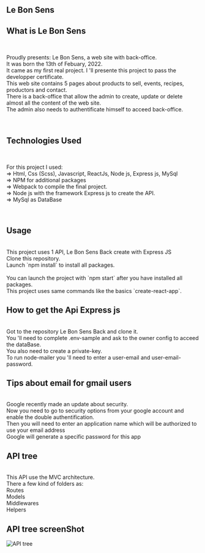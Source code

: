 ## Le Bon Sens

## What is Le Bon Sens

<br>

Proudly presents: Le Bon Sens, a web site with back-office.<br>
It was born the 13th of Febuary, 2022.<br>
It came as my first real project. I 'll presente this project to pass the developper certificate.<br>
This web site contains 5 pages about products to sell, events, recipes, productors and contact. <br>
There is a back-office that allow the admin to create, update or delete almost all the content of the web site.<br>
The admin also needs to authentificate himself to acceed back-office.

<br>

## Technologies Used

<br>

For this project I used:<br>
⇒ Html, Css (Scss), Javascript, ReactJs, Node js, Express js, MySql<br>
⇒ NPM for additional packages<br>
⇒ Webpack to compile the final project.<br>
⇒ Node js with the framework Express js to create the API.<br>
⇒ MySql as DataBase

<br>

## Usage
<br>
This project uses 1 API, Le Bon Sens Back create with Express JS<br>
Clone this repository.<br>
Launch `npm install` to install all packages.
<br>
<br>
You can launch the project with `npm start` after you have installed all packages.<br>
This project uses same commands like the basics `create-react-app`.
<br>

## How to get the Api Express js
<br>
Got to the repository Le Bon Sens Back and clone it.<br>
You 'll need to complete .env-sample and ask to the owner config to acceed the dataBase.<br>
You also need to create a private-key.<br>
To run node-mailer you 'll need to enter a user-email and user-email-password.

## Tips about email for gmail users
<br>
Google recently made an update about security. <br>
Now you need to go to security options from your google account and enable the double authentification.<br>
Then you will need to enter an application name which will be authorized to use your email address<br>
Google will generate a specific password for this app <br>

## API tree
<br>
This API use the MVC architecture.<br>
There a few kind of folders as:<br>
Routes<br>
Models<br>
Middlewares<br>
Helpers<br>

## API tree screenShot
![API tree](https://www.udrop.com/file/6L7n/apercu-archi-back.png)
